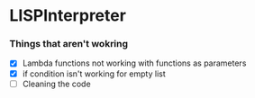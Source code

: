 # LISPInterpreter

### Things that aren't wokring

- [x] Lambda functions not working with functions as parameters
- [x] if condition isn't working for empty list
- [ ] Cleaning the code
